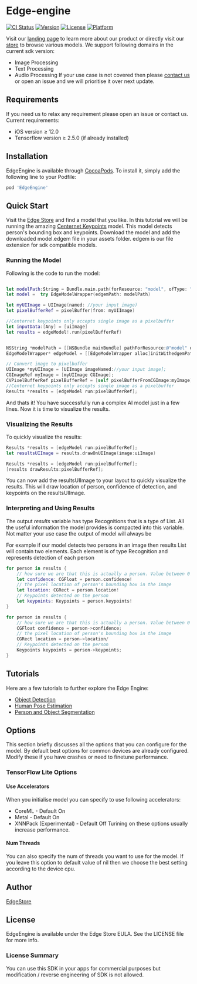 # Edge-engine

[![CI Status](https://img.shields.io/travis/48580461/EdgeEngine.svg?style=flat)](https://travis-ci.org/48580461/EdgeEngine.git)
[![Version](https://img.shields.io/cocoapods/v/EdgeEngine.svg?style=flat)](file:///Users/edgedev/Documents/Pod/EdgeEngine.git)
[![License](https://img.shields.io/cocoapods/l/EdgeEngine.svg?style=flat)](file:///Users/edgedev/Documents/Pod/EdgeEngine.git)
[![Platform](https://img.shields.io/cocoapods/p/EdgeEngine.svg?style=flat)](file:///Users/edgedev/Documents/Pod/EdgeEngine.git)

Visit our [landing page](https://www.edgestore.ai) to learn more about our product or directly visit our [store](https://store.edgestore.ai/) to browse various models. We support following domains in the current sdk version:
- Image Processing
- Text Processing
- Audio Processing
If your use case is not covered then please [contact us](https://www.edgestore.ai/about) or open an issue and we will prioritise it over next update.


## Requirements
If you need us to relax any requirement please open an issue or contact us. Current requirements:
- iOS version ≥ 12.0
- Tensorflow version ≥ 2.5.0 (if already installed)
## Installation

EdgeEngine is available through [CocoaPods](https://cocoapods.org). To install
it, simply add the following line to your Podfile:

```ruby
pod 'EdgeEngine'
```

## Quick Start

Visit the [Edge Store](https://store.edgestore.ai) and find a model that you like. In this tutorial we will be running the
amazing [Centernet Keypoints](https://store.edgestore.ai/home/model?model=centernet-keypoints) model. This model detects person's bounding box and keypoints.  Download the model and add the downloaded model.edgem file in your assets folder. edgem is our file extension for sdk compatible models. 

### Running the Model

Following is the code to run the model:


```swift

let modelPath:String = Bundle.main.path(forResource: "model", ofType: "edgem")!
let model =  try EdgeModelWrapper(edgemPath: modelPath)

let myUIImage = UIImage(named: //your input image)
let pixelBufferRef = pixelBuffer(from: myUIImage)

//Centernet keypoints only accepts single image as a pixelbuffer
let inputData:[Any] = [uiImage]
let results = edgeModel!.run(pixelBufferRef)
```
```Objective-C

NSString *modelPath = [[NSBundle mainBundle] pathForResource:@"model" ofType:@"edgem"];
EdgeModelWrapper* edgeModel = [[EdgeModelWrapper alloc]initWithedgemPath:modelPath];

// Convert image to pixelbuffer
UIImage *myUIImage = [UIImage imageNamed://your input image];
CGImageRef myImage = [myUIImage CGImage];
CVPixelBufferRef pixelBufferRef = [self pixelBufferFromCGImage:myImage];
//Centernet keypoints only accepts single image as a pixelbuffer
Results *results = [edgeModel run:pixelBufferRef];
```

And thats it! You have successfully run a complex AI model just in a few lines. Now it is time to
visualize the results.


### Visualizing the Results

To quickly visualize the results:

```swift
Results *results = [edgeModel run:pixelBufferRef];
let resultsUIImage = results.drawOnUIImage(image:uiImage)
```
```Objective-C
Results *results = [edgeModel run:pixelBufferRef];
[results drawResults:pixelBufferRef];
```

You can now add the resultsUIImage to your layout to quickly visualize the results. This will draw
location of person, confidence of detection, and keypoints on the resultsUIImage.


### Interpreting and Using Results

The output *results* variable has type Recognitions that is a type of List. All the useful
information the model provides is compacted into this variable. Not matter your use case the output of model will always be

For example if our model detects two persons in an image then results List will contain two
elements. Each element is of type Recognition and represents detection of each person


```swift
for person in results {
    // how sure we are that this is actually a person. Value between 0 and 1, represents probability of detection
    let confidence: CGFloat = person.confidence!
    // the pixel location of person's bounding box in the image
    let location: CGRect = person.location!
    // Keypoints detected on the person
    let keypoints: Keypoints = person.keypoints!
}
```
```Objective-C
for person in results {
    // how sure we are that this is actually a person. Value between 0 and 1, represents probability of detection
    CGFloat confidence = person->confidence;
    // the pixel location of person's bounding box in the image
    CGRect location = person->location/
    // Keypoints detected on the person
    Keypoints keypoints = person->keypoints;
}
```
## Tutorials

Here are a few tutorials to further explore the Edge Engine:
- [Object Detection](https://github.com/physxP/EdgeDocs/blob/main/use_cases/object-detection.md)
- [Human Pose Estimation](https://github.com/physxP/EdgeDocs/blob/main/use_cases/pose-detection.md)
- [Person and Object Segmentation](https://github.com/physxP/EdgeDocs/blob/main/use_cases/selfie-segmentation.md)


## Options
This section briefly discusses all the options that you can configure for the model. By default best options for common devices are already configured. Modify these if you have crashes or need to finetune performance.

### TensorFlow Lite Options

#### Use Accelerators

When you initialise model you can specify to use following accelerators:
- CoreML - Default On
- Metal - Default On
- XNNPack (Experimental) - Default Off
Turining on these options usually increase performance.

#### Num Threads

You can also specify the num of threads you want to use for the model. If you leave this option to default value of nil then we choose the best setting according to the device cpu.



## Author

[EdgeStore](https://edgestore.ai)


## License

EdgeEngine is available under the Edge Store EULA. See the LICENSE file for more info.

### License Summary

You can use this SDK in your apps for commercial purposes but modification / reverse engineering of SDK is not allowed.
